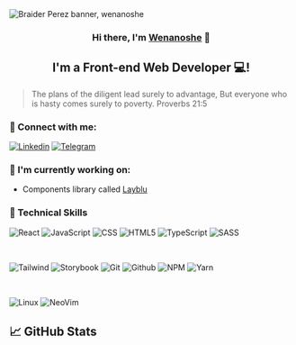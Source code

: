 <img src="https://github.com/wenanoshe/wenanoshe/assets/78445203/a3d604cb-3507-4bb7-a714-07d610d6fe87" alt="Braider Perez banner, wenanoshe" >

<h3 align="center">
Hi there, I'm <a href="https://wenanoshe.vercel.app/" target="_blank" rel="noreferrer">Wenanoshe</a> 👋
</h3>
<h2 align="center">
I'm a Front-end Web Developer 💻!
</h2>

> The plans of the diligent lead surely to advantage,
> But everyone who is hasty comes surely to poverty.
> Proverbs 21:5

### 🤝 Connect with me:
<a href="https://linkedin.com/in/braider-andrey-perez-perez-7b09a2205/"><img src="https://img.shields.io/badge/LinkedIn-0077B5?style=for-the-badge&logo=linkedin&logoColor=white" alt="Linkedin"></a>
<a href="https://t.me/wenanoshe"><img src="https://img.shields.io/badge/Telegram-2CA5E0?style=for-the-badge&logo=telegram&logoColor=white" alt="Telegram"></a>

### 🔭 I'm currently working on:
- Components library called [Layblu](https://github.com/wenanoshe/layblu)

### 💼 Technical Skills
![React](https://img.shields.io/badge/React-20232A?style=for-the-badge&logo=react&logoColor=149ECA)
![JavaScript](https://img.shields.io/badge/JavaScript-F7DF1E?style=for-the-badge&logo=javascript&logoColor=black)
![CSS](https://img.shields.io/badge/CSS3-1572B6?style=for-the-badge&logo=css3&logoColor=white)
![HTML5](https://img.shields.io/badge/HTML5-E34F26?style=for-the-badge&logo=html5&logoColor=white)
![TypeScript](https://img.shields.io/badge/TypeScript-007ACC?style=for-the-badge&logo=typescript&logoColor=white)
![SASS](https://img.shields.io/badge/Sass-CC6699?style=for-the-badge&logo=sass&logoColor=white)

<br>

![Tailwind](https://img.shields.io/badge/Tailwind_CSS-38B2AC?style=for-the-badge&logo=tailwind-css&logoColor=white)
![Storybook](https://img.shields.io/badge/Storybook-FF75A4?style=for-the-badge&logo=storybook&logoColor=white)
![Git](https://img.shields.io/badge/GIT-E44C30?style=for-the-badge&logo=git&logoColor=white)
![Github](https://img.shields.io/badge/GitHub-100000?style=for-the-badge&logo=github&logoColor=white)
![NPM](https://img.shields.io/badge/NPM-%23000000.svg?style=for-the-badge&logo=npm&logoColor=white)
![Yarn](https://img.shields.io/badge/yarn-%232C8EBB.svg?style=for-the-badge&logo=yarn&logoColor=white)

<br>

![Linux](https://img.shields.io/badge/Linux-FCC624?style=for-the-badge&logo=linux&logoColor=black)
![NeoVim](https://img.shields.io/badge/NeoVim-%2357A143.svg?&style=for-the-badge&logo=neovim&logoColor=white)

## 📈 GitHub Stats
